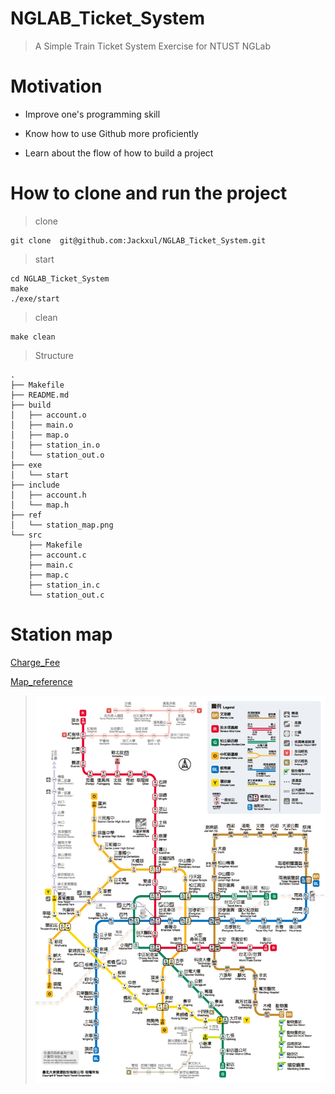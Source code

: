# NGLAB_Ticket_System
> A Simple Train Ticket System Exercise for NTUST NGLab

# Motivation 
- Improve one's programming skill
* Know how to use Github more proficiently
+ Learn about the flow of how to build a project
# How to clone and run the project
> clone
```
git clone  git@github.com:Jackxul/NGLAB_Ticket_System.git
```
> start
```
cd NGLAB_Ticket_System
make
./exe/start
```
>clean
```
make clean
```
>Structure
```tree .
.
├── Makefile
├── README.md
├── build
│   ├── account.o
│   ├── main.o
│   ├── map.o
│   ├── station_in.o
│   └── station_out.o
├── exe
│   └── start
├── include
│   ├── account.h
│   └── map.h
├── ref
│   └── station_map.png
└── src
    ├── Makefile
    ├── account.c
    ├── main.c
    ├── map.c
    ├── station_in.c
    └── station_out.c
```

<!--START_SECTION:waka-->
<!--END_SECTION:waka-->

# Station map
[ Charge_Fee ](https://www.metro.taipei/cp.aspx?n=ECEADC266D7120A7)

[ Map_reference ](https://www.metro.taipei/cp.aspx?n=91974F2B13D997F1)

> ![MRT_Map](./ref/station_map.png)
